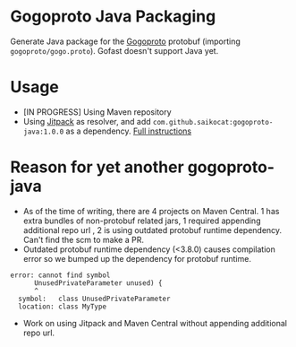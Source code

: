 # Gogoproto Java Packaging
Generate Java package for the [Gogoproto](https://github.com/gogo/protobuf)
protobuf (importing `gogoproto/gogo.proto`). Gofast doesn't support Java yet.

# Usage
* [IN PROGRESS] Using Maven repository
* Using [Jitpack](https://jitpack.io) as resolver, and add `com.github.saikocat:gogoproto-java:1.0.0` as a dependency. [Full instructions](https://jitpack.io/#saikocat/gogoproto-java/1.0.0)

# Reason for yet another gogoproto-java
* As of the time of writing, there are 4 projects on Maven Central. 1 has extra
  bundles of non-protobuf related jars, 1 required appending additional repo url
  , 2 is using outdated protobuf runtime dependency. Can't find the scm to make
  a PR.
* Outdated protobuf runtime dependency (<3.8.0) causes compilation error so we
  bumped up the dependency for protobuf runtime.
```
error: cannot find symbol
      UnusedPrivateParameter unused) {
      ^
  symbol:   class UnusedPrivateParameter
  location: class MyType
```
* Work on using Jitpack and Maven Central without appending additional repo url.
